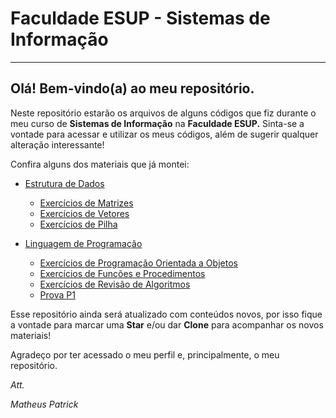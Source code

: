 # Faculdade ESUP - Sistemas de Informação
---
## Olá! Bem-vindo(a) ao meu repositório.
Neste repositório estarão os arquivos de alguns códigos que fiz durante o meu curso de **Sistemas de Informação** na **Faculdade ESUP.**
Sinta-se a vontade para acessar e utilizar os meus códigos, além de sugerir qualquer alteração interessante!

Confira alguns dos materiais que já montei:
* [Estrutura de Dados](https://github.com/mpatrickaires/faculdade-esup/tree/main/EstruturaDeDados)
   * [Exercícios de Matrizes](https://github.com/mpatrickaires/faculdade-esup/tree/main/EstruturaDeDados/exerciciosdematrizes)
   * [Exercícios de Vetores](https://github.com/mpatrickaires/faculdade-esup/tree/main/EstruturaDeDados/exerciciosvetores)
   * [Exercícios de Pilha](https://github.com/mpatrickaires/faculdade-esup/tree/main/EstruturaDeDados/stack)
   
* [Linguagem de Programação](https://github.com/mpatrickaires/faculdade-esup/tree/main/LinguagemDePrograma%C3%A7%C3%A3o)
   * [Exercícios de Programação Orientada a Objetos](https://github.com/mpatrickaires/faculdade-esup/tree/main/LinguagemDePrograma%C3%A7%C3%A3o/Exerc%C3%ADcios%20POO)
   * [Exercícios de Funções e Procedimentos](https://github.com/mpatrickaires/faculdade-esup/tree/main/LinguagemDePrograma%C3%A7%C3%A3o/Exerc%C3%ADcios%20de%20Fun%C3%A7%C3%B5es%20e%20Procedimentos)
   * [Exercícios de Revisão de Algoritmos](https://github.com/mpatrickaires/faculdade-esup/tree/main/LinguagemDePrograma%C3%A7%C3%A3o/Lista%20de%20Exerc%C3%ADcios%2001)
   * [Prova P1](https://github.com/mpatrickaires/faculdade-esup/tree/main/LinguagemDePrograma%C3%A7%C3%A3o/Prova%20P1)
   
Esse repositório ainda será atualizado com conteúdos novos, por isso fique a vontade para marcar uma **Star** e/ou dar **Clone** para acompanhar os novos materiais!

Agradeço por ter acessado o meu perfil e, principalmente, o meu repositório.


*Att.*


*Matheus Patrick*
